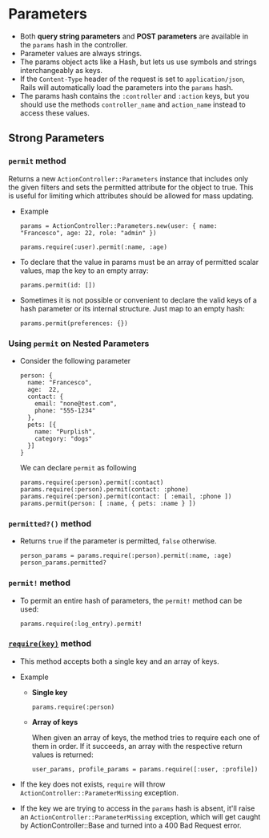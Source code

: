 # Parameters

- Both **query string parameters** and **POST parameters** are available in the `params` hash in the controller.
- Parameter values are always strings.
- The params object acts like a Hash, but lets us use symbols and strings interchangeably as keys.
- If the `Content-Type` header of the request is set to `application/json`, Rails will automatically load the parameters into the `params` hash.
- The params hash contains the `:controller` and `:action` keys, but you should use the methods `controller_name` and `action_name` instead to access these values.

## Strong Parameters

### `permit` method
Returns a new `ActionController::Parameters` instance that includes only the given filters and sets the permitted attribute for the object to true. This is useful for limiting which attributes should be allowed for mass updating.

- Example

      params = ActionController::Parameters.new(user: { name: "Francesco", age: 22, role: "admin" })
      
      params.require(:user).permit(:name, :age)

- To declare that the value in params must be an array of permitted scalar values, map the key to an empty array:

      params.permit(id: [])

- Sometimes it is not possible or convenient to declare the valid keys of a hash parameter or its internal structure. Just map to an empty hash:

      params.permit(preferences: {})

### Using `permit` on Nested Parameters

- Consider the following parameter

      person: {
        name: "Francesco",
        age:  22,
        contact: {
          email: "none@test.com",
          phone: "555-1234"
        },
        pets: [{
          name: "Purplish",
          category: "dogs"
        }]
      }

  We can declare `permit` as following

      params.require(:person).permit(:contact)
      params.require(:person).permit(contact: :phone)
      params.require(:person).permit(contact: [ :email, :phone ])
      params.permit(person: [ :name, { pets: :name } ])

### `permitted?()` method

  - Returns `true` if the parameter is permitted, `false` otherwise.

        person_params = params.require(:person).permit(:name, :age)
        person_params.permitted?

### `permit!` method
- To permit an entire hash of parameters, the `permit!` method can be used:

      params.require(:log_entry).permit!


### [`require(key)`](https://api.rubyonrails.org/v6.1.4/classes/ActionController/Parameters.html#method-i-require) method

- This method accepts both a single key and an array of keys.
- Example
    - **Single key**

          params.require(:person)

    - **Array of keys**

      When given an array of keys, the method tries to require each one of them in order. If it succeeds, an array with the respective return values is returned:

          user_params, profile_params = params.require([:user, :profile])

- If the key does not exists, `require` will throw `ActionController::ParameterMissing` exception. 


- If the key we are trying to access in the `params` hash is absent, it'll raise an `ActionController::ParameterMissing` exception, which will get  caught by ActionController::Base and turned into a 400 Bad Request error.
